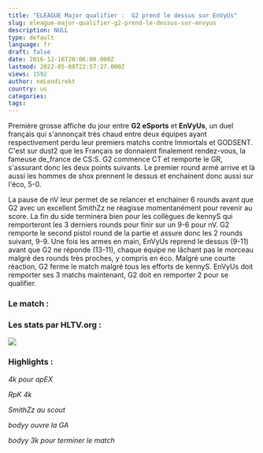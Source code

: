 ```yaml
---
title: "ELEAGUE Major qualifier :  G2 prend le dessus sur EnVyUs"
slug: eleague-major-qualifier-g2-prend-le-dessus-sur-envyus
description: NULL
type: default
language: fr
draft: false
date: 2016-12-16T20:06:00.000Z
lastmod: 2022-05-08T22:57:27.000Z
views: 1592
author: neLendirekt
country: us
categories:
tags:
---
```

Première grosse affiche du jour entre **G2 eSports** et **EnVyUs**, un duel français qui s'annonçait très chaud entre deux équipes ayant respectivement perdu leur premiers matchs contre Immortals et GODSENT. C'est sur dust2 que les Français se donnaient finalement rendez-vous, la fameuse de\_france de CS:S. G2 commence CT et remporte le GR, s'assurant donc les deux points suivants. Le premier round armé arrive et là aussi les hommes de shox prennent le dessus et enchainent donc aussi sur l'éco, 5-0.

La pause de nV leur permet de se relancer et enchainer 6 rounds avant que G2 avec un excellent SmithZz ne réagisse momentanément pour revenir au score. La fin du side terminera bien pour les collègues de kennyS qui remporteront les 3 derniers rounds pour finir sur un 9-6 pour nV. G2 remporte le second pistol round de la partie et assure donc les 2 rounds suivant, 9-9\. Une fois les armes en main, EnVyUs reprend le dessus (9-11) avant que G2 ne réponde (13-11), chaque équipe ne lâchant pas le morceau malgré des rounds très proches, y compris en éco. Malgré une courte réaction, G2 ferme le match malgré tous les efforts de kennyS. EnVyUs doit remporter ses 3 matchs maintenant, G2 doit en remporter 2 pour se qualifier.

### Le match :

### Les stats par HLTV.org :

_![](/storage/images/58544924cac94g2nvpng.png)_

### Highlights :

 _4k pour apEX_  

 _RpK 4k_  

 _SmithZz au scout_  

 _bodyy ouvre la GA_  

 _bodyy 3k pour terminer le match_  

